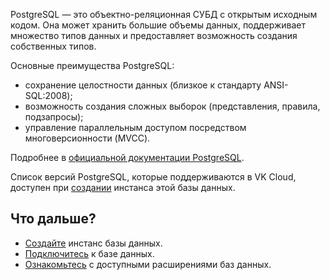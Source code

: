 PostgreSQL — это объектно-реляционная СУБД с открытым исходным кодом. Она может хранить большие объемы данных, поддерживает множество типов данных и предоставляет возможность создания собственных типов.

Основные преимущества PostgreSQL:

- сохранение целостности данных (близкое к стандарту ANSI-SQL:2008);
- возможность создания сложных выборок (представления, правила, подзапросы);
- управление параллельным доступом посредством многоверсионности (MVCC).

Подробнее в [официальной документации PostgreSQL](https://www.postgresql.org/docs/).

Список версий PostgreSQL, которые поддерживаются в VK Cloud, доступен при [создании](../../../service-management/create/) инстанса этой базы данных.

## Что дальше?

- [Создайте](../../../service-management/create/) инстанс базы данных.
- [Подключитесь](../../../connect/) к базе данных.
- [Ознакомьтесь](../../extensions/) с доступными расширениями баз данных.

